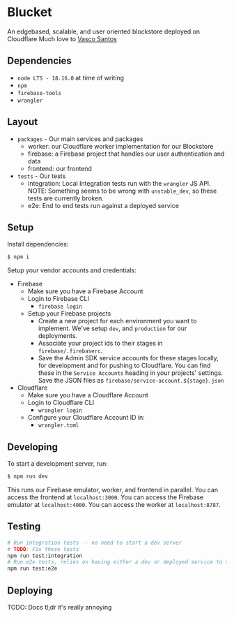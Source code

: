 # Blucket
An edgebased, scalable, and user oriented blockstore deployed on Cloudflare
Much love to [Vasco Santos](https://github.com/vasco-santos)


## Dependencies
- `node LTS - 18.16.0` at time of writing
- `npm`
- `firebase-tools`
- `wrangler`

## Layout
- `packages` - Our main services and packages
  - worker: our Cloudflare worker implementation for our Blockstore
  - firebase: a Firebase project that handles our user authentication and data
  - frontend: our frontend
- `tests` -  Our tests
  - integration: Local Integration tests run with the `wrangler` JS API. NOTE: Something seems to be wrong with `unstable_dev`, so these tests are currently broken.
  - e2e: End to end tests run against a deployed service

## Setup
Install dependencies:
```sh
$ npm i
```
Setup your vendor accounts and credentials:

- Firebase
  - Make sure you have a Firebase Account
  - Login to Firebase CLI
    - `firebase login` 
  - Setup your Firebase projects
    - Create a new project for each environment you want to implement. We've setup `dev`, and `production` for our deployments.
    - Associate your project ids to their stages in `firebase/.firebaserc`.
    - Save the Admin SDK service accounts for these stages locally, for development and for pushing to Cloudflare. You can find these in the `Service Accounts` heading in your projects' settings. Save the JSON files as `firebase/service-account.${stage}.json`
- Cloudflare
  - Make sure you have a Cloudflare Account
  - Login to Cloudflare CLI
    - `wrangler login`
  - Configure your Cloudflare Account ID in:
    - `wrangler.toml`

## Developing
To start a development server, run:
```sh
$ npm run dev
```
This runs our Firebase emulator, worker, and frontend in parallel. You can access the frontend at `localhost:3000`. You can access the Firebase emulator at `localhost:4000`. You can access the worker at `localhost:8787`.

## Testing

```sh
# Run integration tests -- no need to start a dev server
# TODO: Fix these tests
npm run test:integration
# Run e2e tests, relies on having either a dev or deployed service to test against
npm run test:e2e
```

## Deploying
TODO: Docs
tl;dr it's really annoying